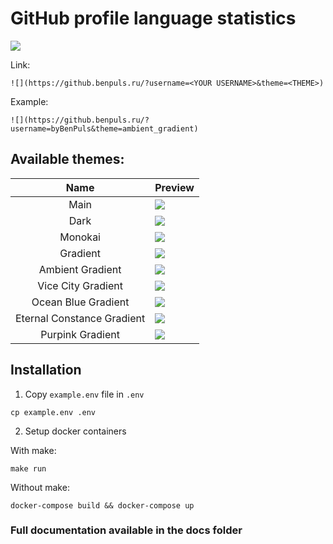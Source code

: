 # GitHub profile language statistics

![](https://i.imgur.com/Tb0vwS4.gif)

Link:

`![](https://github.benpuls.ru/?username=<YOUR USERNAME>&theme=<THEME>)`

Example:

`![](https://github.benpuls.ru/?username=byBenPuls&theme=ambient_gradient)`

## Available themes:

|            Name            | Preview                                                                             |
|:--------------------------:|-------------------------------------------------------------------------------------|
|            Main            | ![](https://github.benpuls.ru/?username=byBenPuls)                                  |
|            Dark            | ![](https://github.benpuls.ru/?username=byBenPuls&theme=dark)                       |
|          Monokai           | ![](https://github.benpuls.ru/?username=byBenPuls&theme=monokai)                    |
|          Gradient          | ![](https://github.benpuls.ru/?username=byBenPuls&theme=gradient)                   |
|      Ambient Gradient      | ![](https://github.benpuls.ru/?username=byBenPuls&theme=ambient_gradient)           |
|     Vice City Gradient     | ![](https://github.benpuls.ru/?username=byBenPuls&theme=vice_city_gradient)         |
|    Ocean Blue Gradient     | ![](https://github.benpuls.ru/?username=byBenPuls&theme=ocean_blue_gradient)        |
| Eternal Constance Gradient | ![](https://github.benpuls.ru/?username=byBenPuls&theme=eternal_constance_gradient) |
|      Purpink Gradient      | ![](https://github.benpuls.ru/?username=byBenPuls&theme=purpink_gradient)           |


## Installation

1. Copy `example.env` file in `.env`

```shell
cp example.env .env
```
2. Setup docker containers

With make:

```make
make run
```

Without make:

```
docker-compose build && docker-compose up
```

### Full documentation available in the docs folder
